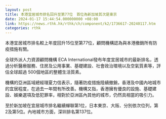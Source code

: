 ```yaml
---
layout: post
title: 本港宜居城市排名回升至第77位　首位為新加坡其次是東京
date: 2024-01-17 15:44:54.000000000 +08:00
link: https://news.rthk.hk/rthk/ch/component/k2/1736617-20240117.htm
categories: rthk
---
```


本港宜居城市排名較上年度回升15位至第77位，顧問機構認為與本港撤銷所有防疫措施有關。

全球外派人力資源顧問機構 ECA International發布年度宜居城市的最新排名，透過分析醫療服務、住房及公用事業、基礎建設、社會政治環境以及空氣質素等，評估全球超過 500個地區的整體生活質素。

機構的亞洲區域總經理夏力信表示，隨著防疫措施陸續撤銷，香港及中國內地城市的宜居程度，在過去一年間有所改善。機構又指，香港擁有優良的設施、基礎建設、娛樂選項及低犯罪率，相對於亞洲區內其他的城市，仍然具相當的吸引力。

至於新加坡在宜居城市排名繼續蟬聯第1位，日本東京、大阪、分別依次位列，第2及第5位。內地城市方面，深圳排名第137位。
